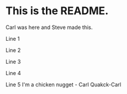 # This is the README.

Carl was here and Steve made this.

Line 1

Line 2

Line 3

Line 4

Line 5
I'm a chicken nugget - Carl
Quakck-Carl

